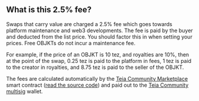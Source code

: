 ## What is this 2.5% fee?
Swaps that carry value are charged a 2.5% fee which goes towards platform maintenance and web3 developments. The fee is paid by the buyer and deducted from the list price. You should factor this in when setting your prices. Free OBJKTs do not incur a maintenance fee.

For example, if the price of an OBJKT is 10 tez, and royalties are 10%, then at the point of the swap, 0.25 tez is paid to the platform in fees, 1 tez is paid to the creator in royalties, and 8.75 tez is paid to the seller of the OBJKT.

The fees are calculated automatically by the [Teia Community Marketplace](https://tzkt.io/KT1PHubm9HtyQEJ4BBpMTVomq6mhbfNZ9z5w/operations/) smart contract ([read the source code](https://github.com/teia-community/objkt-swap/blob/master/smart-py/marketplace.py)) and paid out to the [Teia Community multisig](https://tzkt.io/KT1PKBTVmdxfgkFvSeNUQacYiEFsPBw16B4P/operations/) wallet.